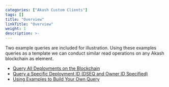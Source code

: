 ```yaml
---
categories: ["Akash Custom Clients"]
tags: []
title: "Overview"
linkTitle: "Overview"
weight: 1
description: >-
---
```



Two example queries are included for illustration.  Using these examples queries as a template we can conduct similar read operations on any Akash blockchain as element.

* [Query All Deployments on the Blockchain](/docs/eng-notes/akash-custom-clients/akash-client---query-only/example-rpc-queries/query-all-deployments-on-the-blockchain/)
* [Query a Specific Deployment ID (DSEQ and Owner ID Specified)](/docs/eng-notes/akash-custom-clients/akash-client---query-only/example-rpc-queries/query-a-specific-deployment-id/)
* [Using Examples to Build Your Own Query](/docs/eng-notes/akash-custom-clients/akash-client---query-only/example-rpc-queries/using-examples-to-build-your-own-query/)